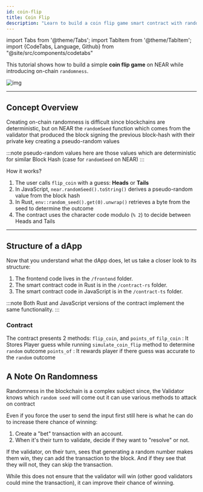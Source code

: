 ```yaml
---
id: coin-flip
title: Coin Flip
description: "Learn to build a coin flip game smart contract with randomness, betting mechanics, and reward distribution on NEAR Protocol."
---
```

import Tabs from '@theme/Tabs';
import TabItem from '@theme/TabItem';
import {CodeTabs, Language, Github} from "@site/src/components/codetabs"

This tutorial shows how to build a simple **coin flip game** on NEAR while introducing on-chain `randomness`.


![img](/docs/assets/examples/coin-flip.png)

---

## Concept Overview
Creating on-chain randomness is difficult since blockchains are deterministic, but on NEAR the `randomSeed` function which comes from the validator that produced the block signing the previous block-hash with their private key creating a pseudo-random values

:::note
pseudo-random values here are those values which are deterministic for similar Block Hash (case for `randomSeed` on NEAR)
:::

 How it works?
1. The user calls `flip_coin` with a guess: **Heads** or **Tails**
2. In JavaScript, `near.randomSeed().toString()` derives a pseudo-random value from the block hash
3. In Rust, `env::random_seed().get(0).unwrap()` retrieves a byte from the seed to determine the outcome
4. The contract uses the character code modulo (`% 2`) to decide between Heads and Tails
<CodeTabs>
  <Language value="js" language="ts">
    <Github fname="contract.ts" 
            url="https://github.com/near-examples/coin-flip-examples/blob/main/contract-ts/src/contract.ts"
            start="6" end="12" />
  </Language>
  <Language value="rust" language="rust">
    <Github fname="lib.rs" 
            url="https://github.com/near-examples/coin-flip-examples/blob/main/contract-rs/src/lib.rs"
            start="12" end="22" />
  </Language>
</CodeTabs>

---

## Structure of a dApp

Now that you understand what the dApp does, let us take a closer look to its structure:

1. The frontend code lives in the `/frontend` folder.
2. The smart contract code in Rust is in the `/contract-rs` folder.
3. The smart contract code in JavaScript is in the `/contract-ts` folder.

:::note
Both Rust and JavaScript versions of the contract implement the same functionality.
:::

### Contract
The contract presents 2 methods: `flip_coin`, and `points_of`
`filp_coin` : It Stores Player guess while running `simulate_coin_flip` method to determine `random` outcome
`points_of` : It rewards player if there guess was accurate to the `random` outcome

<CodeTabs>
  <Language value="js" language="ts">
    <Github fname="contract.ts" 
            url="https://github.com/near-examples/coin-flip-examples/blob/main/contract-ts/src/contract.ts"
            start="23" end="56" />
  </Language>
  <Language value="rust" language="rust">
    <Github fname="lib.rs" 
            url="https://github.com/near-examples/coin-flip-examples/blob/main/contract-rs/src/lib.rs"
            start="46" end="70" />
  </Language>
</CodeTabs>

## A Note On Randomness

Randomness in the blockchain is a complex subject since, the Validator knows which `random seed` will come out it can use various methods to attack on contract

Even if you force the user to send the input first still here is what he can do to increase there chance of winning:
1. Create a "bet" transaction with an account.
2. When it's their turn to validate, decide if they want to "resolve" or not.

If the validator, on their turn, sees that generating a random number makes them win, they can add the transaction to the block. And if they
see that they will not, they can skip the transaction.

While this does not ensure that the validator will win (other good validators could mine the transaction), it can improve their chance of winning.



